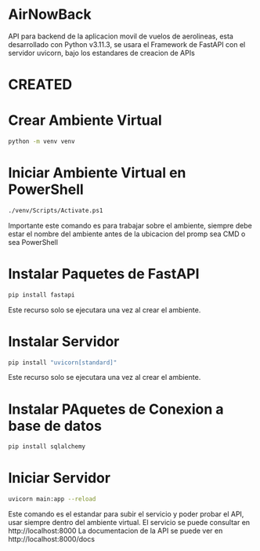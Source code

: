 # AirNowBack
API para backend de la aplicacion movil de vuelos de aerolineas, esta desarrollado con Python v3.11.3,
se usara el Framework de FastAPI con el servidor uvicorn, bajo los estandares de creacion de APIs

# CREATED

# Crear Ambiente Virtual
```sh
python -m venv venv
```

# Iniciar Ambiente Virtual en PowerShell
```sh
./venv/Scripts/Activate.ps1
```
Importante este comando es para trabajar sobre el ambiente, 
siempre debe estar el nombre del ambiente antes de la ubicacion 
del promp sea CMD o sea PowerShell

# Instalar Paquetes de FastAPI
```sh
pip install fastapi 
```
Este recurso solo se ejecutara una vez al crear el ambiente.

# Instalar Servidor 
```sh 
pip install "uvicorn[standard]"
```
Este recurso solo se ejecutara una vez al crear el ambiente.

# Instalar PAquetes de Conexion a base de datos
```sh 
pip install sqlalchemy
```

# Iniciar Servidor
```sh 
uvicorn main:app --reload
```
Este comando es el estandar para subir el servicio y poder probar el API,
usar siempre dentro del ambiente virtual. 
El servicio se puede consultar en http://localhost:8000 
La documentacion de la API se puede ver en http://localhost:8000/docs